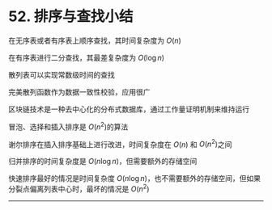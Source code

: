 # 52. 排序与查找小结

在无序表或者有序表上顺序查找，其时间复杂度为 $O(n)$

在有序表进行二分查找，其最差复杂度为 $O(\log n)$

散列表可以实现常数级时间的查找

完美散列函数作为数据一致性校验，应用很广

区块链技术是一种去中心化的分布式数据库，通过工作量证明机制来维持运行

冒泡、选择和插入排序是 $O(n^2)$的算法

谢尔排序在插入排序基础上进行改进，时间复杂度在 $O(n)$ 和 $O(n^2)$之间

归并排序的时间复杂度是 $O(n\log n)$，但需要额外的存储空间

快速排序最好的情况是时间复杂度 $O(n\log n)$，也不需要额外的存储空间，但如果分裂点偏离列表中心时，最坏的情况是 $O(n^2)$

---